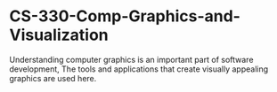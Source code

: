 # CS-330-Comp-Graphics-and-Visualization
 Understanding computer graphics is an important part of software development, The tools and applications that create visually appealing graphics are used here.
